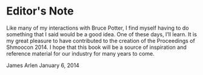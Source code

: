 # Editor's Note

Like many of my interactions with Bruce Potter, I find myself having to do something that I said would be a good idea.
One of these days, I’ll learn.
It is my great pleasure to have contributed to the creation of the Proceedings of Shmoocon 2014. I hope that this book will be a source of inspiration and reference material for our industry for many years to come.

James Arlen
January 6, 2014